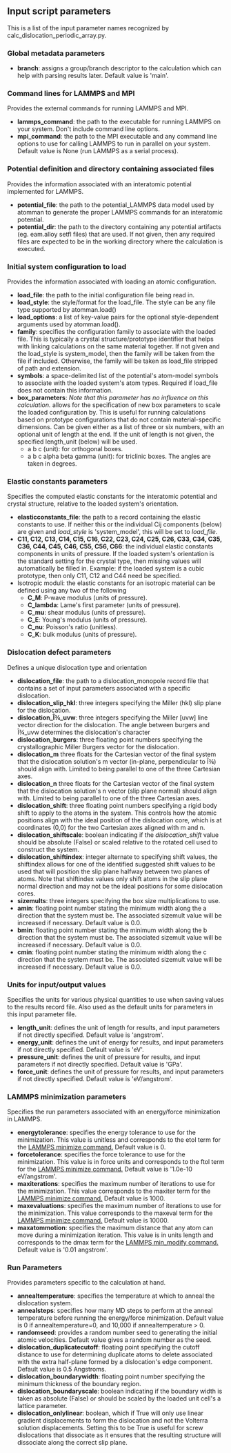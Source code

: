 ## Input script parameters

This is a list of the input parameter names recognized by calc_dislocation_periodic_array.py.

### Global metadata parameters

- __branch__: assigns a group/branch descriptor to the calculation which can help with parsing results later.  Default value is 'main'.

### Command lines for LAMMPS and MPI

Provides the external commands for running LAMMPS and MPI.

- __lammps_command__: the path to the executable for running LAMMPS on your system.  Don't include command line options.
- __mpi_command__: the path to the MPI executable and any command line options to use for calling LAMMPS to run in parallel on your system. Default value is None (run LAMMPS as a serial process).

### Potential definition and directory containing associated files

Provides the information associated with an interatomic potential implemented for LAMMPS.

- __potential_file__: the path to the potential_LAMMPS data model used by atomman to generate the proper LAMMPS commands for an interatomic potential.
- __potential_dir__: the path to the directory containing any potential artifacts (eg. eam.alloy setfl files) that are used. If not given, then any required files are expected to be in the working directory where the calculation is executed.

### Initial system configuration to load

Provides the information associated with loading an atomic configuration.

- __load_file__: the path to the initial configuration file being read in.
- __load_style__: the style/format for the load_file.  The style can be any file type supported by atomman.load()
- __load_options__: a list of key-value pairs for the optional style-dependent arguments used by atomman.load().
- __family__: specifies the configuration family to associate with the loaded file.  This is typically a crystal structure/prototype identifier that helps with linking calculations on the same material together.  If not given and the load_style is system_model, then the family will be taken from the file if included.  Otherwise, the family will be taken as load_file stripped of path and extension.
- __symbols__: a space-delimited list of the potential's atom-model symbols to associate with the loaded system's atom types.  Required if load_file does not contain this information.
- __box_parameters__: *Note that this parameter has no influence on this calculation.*  allows for the specification of new box parameters to scale the loaded configuration by.  This is useful for running calculations based on prototype configurations that do not contain material-specific dimensions.  Can be given either as a list of three or six numbers, with an optional unit of length at the end.  If the unit of length is not given, the specified length_unit (below) will be used.
  - a b c (unit): for orthogonal boxes.
  - a b c alpha beta gamma (unit): for triclinic boxes.  The angles are taken in degrees.

### Elastic constants parameters

Specifies the computed elastic constants for the interatomic potential and crystal structure, relative to the loaded system's orientation.

- __elasticconstants_file__: the path to a record containing the elastic constants to use.  If neither this or the individual Cij components (below) are given and *load_style* is 'system_model', this will be set to *load_file*.
- __C11, C12, C13, C14, C15, C16, C22, C23, C24, C25, C26, C33, C34, C35, C36, C44, C45, C46, C55, C56, C66__: the individual elastic constants components in units of pressure.  If the loaded system's orientation is the standard setting for the crystal type, then missing values will automatically be filled in. Example: if the loaded system is a cubic prototype, then only C11, C12 and C44 need be specified.
- Isotropic moduli: the elastic constants for an isotropic material can be defined using any two of the following
  - __C_M__: P-wave modulus (units of pressure).  
  - __C_lambda__: Lame's first parameter (units of pressure).
  - __C_mu__: shear modulus (units of pressure).
  - __C_E__: Young's modulus (units of pressure).
  - __C_nu__: Poisson's ratio (unitless).
  - __C_K__: bulk modulus (units of pressure).

### Dislocation defect parameters

Defines a unique dislocation type and orientation

- __dislocation_file__: the path to a dislocation_monopole record file that contains a set of input parameters associated with a specific dislocation.
- __dislocation_slip_hkl__: three integers specifying the Miller (hkl) slip plane for the dislocation.
- __dislocation_Î¾_uvw__: three integers specifying the Miller \[uvw\] line vector direction for the dislocation.  The angle between burgers and Î¾_uvw determines the dislocation's character
- __dislocation_burgers__: three floating point numbers specifying the crystallographic Miller Burgers vector for the dislocation.
- __dislocation_m__ three floats for the Cartesian vector of the final system that the dislocation solution's m vector (in-plane, perpendicular to Î¾) should align with.  Limited to being parallel to one of the three Cartesian axes.  
- __dislocation_n__ three floats for the Cartesian vector of the final system that the dislocation solution's n vector (slip plane normal) should align with.  Limited to being parallel to one of the three Cartesian axes.
- __dislocation_shift__: three floating point numbers specifying a rigid body shift to apply to the atoms in the system. This controls how the atomic positions align with the ideal position of the dislocation core, which is at coordinates (0,0) for the two Cartesian axes aligned with m and n.
- __dislocation_shiftscale__: boolean indicating if the *dislocation_shift* value should be absolute (False) or scaled relative to the rotated cell used to construct the system.
- __dislocation_shiftindex__: integer alternate to specifying shift values, the shiftindex allows for one of the identified suggested shift values to be used that will position the slip plane halfway between two planes of atoms.  Note that shiftindex values only shift atoms in the slip plane normal direction and may not be the ideal positions for some dislocation cores.
- __sizemults__: three integers specifying the box size multiplications to use.
- __amin__: floating point number stating the minimum width along the a direction that the system must be.  The associated sizemult value will be increased if necessary.  Default value is 0.0.
- __bmin__: floating point number stating the minimum width along the b direction that the system must be.  The associated sizemult value will be increased if necessary.  Default value is 0.0.
- __cmin__: floating point number stating the minimum width along the c direction that the system must be.  The associated sizemult value will be increased if necessary.  Default value is 0.0.

### Units for input/output values

Specifies the units for various physical quantities to use when saving values to the results record file. Also used as the default units for parameters in this input parameter file.

- __length_unit__: defines the unit of length for results, and input parameters if not directly specified.  Default value is 'angstrom'.
- __energy_unit__: defines the unit of energy for results, and input parameters if not directly specified.  Default value is 'eV'.
- __pressure_unit__: defines the unit of pressure for results, and input parameters if not directly specified.  Default value is 'GPa'.
- __force_unit__: defines the unit of pressure for results, and input parameters if not directly specified.  Default value is 'eV/angstrom'.

### LAMMPS minimization parameters

Specifies the run parameters associated with an energy/force minimization in LAMMPS.

- __energytolerance__: specifies the energy tolerance to use for the minimization.  This value is unitless and corresponds to the etol term for the [LAMMPS minimize command.](http://lammps.sandia.gov/doc/minimize.html)  Default value is 0.
- __forcetolerance__: specifies the force tolerance to use for the minimization.  This value is in force units and corresponds to the ftol term for the [LAMMPS minimize command.](http://lammps.sandia.gov/doc/minimize.html)  Default value is '1.0e-10 eV/angstrom'.
- __maxiterations__: specifies the maximum number of iterations to use for the minimization. This value corresponds to the maxiter term for the [LAMMPS minimize command.](http://lammps.sandia.gov/doc/minimize.html)  Default value is 1000.
- __maxevaluations__: specifies the maximum number of iterations to use for the minimization. This value corresponds to the maxeval term for the [LAMMPS minimize command.](http://lammps.sandia.gov/doc/minimize.html)  Default value is 10000.
- __maxatommotion__: specifies the maximum distance that any atom can move during a minimization iteration. This value is in units length and corresponds to the dmax term for the [LAMMPS min_modify command.](http://lammps.sandia.gov/doc/min_modify.html)  Default value is '0.01 angstrom'.

### Run Parameters

Provides parameters specific to the calculation at hand.

- __annealtemperature__: specifies the temperature at which to anneal the dislocation system.
- __annealsteps__: specifies how many MD steps to perform at the anneal temperature before running the energy/force minimization.  Default value is 0 if annealtemperature=0, and 10,000 if annealtemperature > 0.
- __randomseed__: provides a random number seed to generating the initial atomic velocities.  Default value gives a random number as the seed.
- __dislocation_duplicatecutoff__: floating point specifying the cutoff distance to use for determining duplicate atoms to delete associated with the extra half-plane formed by a dislocation's edge component.  Default value is 0.5 Angstroms.
- __dislocation_boundarywidth__: floating point number specifying the minimum thickness of the boundary region.
- __dislocation_boundaryscale__: boolean indicating if the boundary width is taken as absolute (False) or should be scaled by the loaded unit cell's a lattice parameter.
- __dislocation_onlylinear__: boolean, which if True will only use linear gradient displacements to form the dislocation and not the Volterra solution displacements.  Setting this to be True is useful for screw dislocations that dissociate as it ensures that the resulting structure will dissociate along the correct slip plane.
